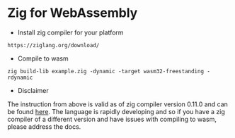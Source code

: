 # Zig for WebAssembly

- Install zig compiler for your platform

```
https://ziglang.org/download/
```

- Compile to wasm

```
zig build-lib example.zig -dynamic -target wasm32-freestanding -rdynamic
```

- Disclaimer

The instruction from above is valid as of zig compiler version 0.11.0 and can
be found [here](https://ziglang.org/documentation/0.11.0/#WebAssembly).
The language is rapidly developing and so if you have a zig compiler of a different
version and have issues with compiling to wasm, please address the docs.
